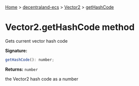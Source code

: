 [Home](./index) &gt; [decentraland-ecs](./decentraland-ecs.md) &gt; [Vector2](./decentraland-ecs.vector2.md) &gt; [getHashCode](./decentraland-ecs.vector2.gethashcode.md)

# Vector2.getHashCode method

Gets current vector hash code

**Signature:**
```javascript
getHashCode(): number;
```
**Returns:** `number`

the Vector2 hash code as a number
